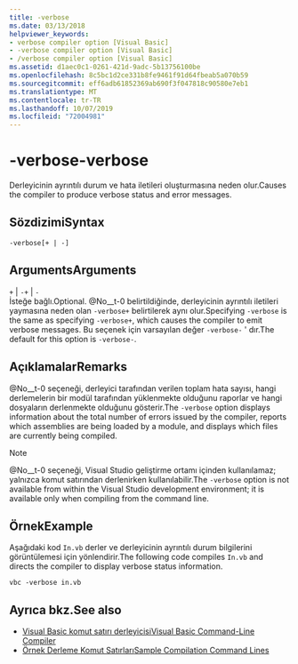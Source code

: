 ```yaml
---
title: -verbose
ms.date: 03/13/2018
helpviewer_keywords:
- verbose compiler option [Visual Basic]
- -verbose compiler option [Visual Basic]
- /verbose compiler option [Visual Basic]
ms.assetid: d1aec0c1-0261-421d-9adc-5b13756100be
ms.openlocfilehash: 8c5bc1d2ce331b8fe9461f91d64fbeab5a070b59
ms.sourcegitcommit: eff6adb61852369ab690f3f047818c90580e7eb1
ms.translationtype: MT
ms.contentlocale: tr-TR
ms.lasthandoff: 10/07/2019
ms.locfileid: "72004981"
---
```

# <a name="-verbose"></a><span data-ttu-id="34cce-102">-verbose</span><span class="sxs-lookup"><span data-stu-id="34cce-102">-verbose</span></span>
<span data-ttu-id="34cce-103">Derleyicinin ayrıntılı durum ve hata iletileri oluşturmasına neden olur.</span><span class="sxs-lookup"><span data-stu-id="34cce-103">Causes the compiler to produce verbose status and error messages.</span></span>  
  
## <a name="syntax"></a><span data-ttu-id="34cce-104">Sözdizimi</span><span class="sxs-lookup"><span data-stu-id="34cce-104">Syntax</span></span>  
  
```console  
-verbose[+ | -]  
```  
  
## <a name="arguments"></a><span data-ttu-id="34cce-105">Arguments</span><span class="sxs-lookup"><span data-stu-id="34cce-105">Arguments</span></span>  
 <span data-ttu-id="34cce-106">`+` &#124; `-`</span><span class="sxs-lookup"><span data-stu-id="34cce-106">`+` &#124; `-`</span></span>  
 <span data-ttu-id="34cce-107">İsteğe bağlı.</span><span class="sxs-lookup"><span data-stu-id="34cce-107">Optional.</span></span> <span data-ttu-id="34cce-108">@No__t-0 belirtildiğinde, derleyicinin ayrıntılı iletileri yaymasına neden olan `-verbose+` belirtilerek aynı olur.</span><span class="sxs-lookup"><span data-stu-id="34cce-108">Specifying `-verbose` is the same as specifying `-verbose+`, which causes the compiler to emit verbose messages.</span></span> <span data-ttu-id="34cce-109">Bu seçenek için varsayılan değer `-verbose-` ' dır.</span><span class="sxs-lookup"><span data-stu-id="34cce-109">The default for this option is `-verbose-`.</span></span>  
  
## <a name="remarks"></a><span data-ttu-id="34cce-110">Açıklamalar</span><span class="sxs-lookup"><span data-stu-id="34cce-110">Remarks</span></span>  
 <span data-ttu-id="34cce-111">@No__t-0 seçeneği, derleyici tarafından verilen toplam hata sayısı, hangi derlemelerin bir modül tarafından yüklenmekte olduğunu raporlar ve hangi dosyaların derlenmekte olduğunu gösterir.</span><span class="sxs-lookup"><span data-stu-id="34cce-111">The `-verbose` option displays information about the total number of errors issued by the compiler, reports which assemblies are being loaded by a module, and displays which files are currently being compiled.</span></span>  
  
> [!NOTE]
> <span data-ttu-id="34cce-112">@No__t-0 seçeneği, Visual Studio geliştirme ortamı içinden kullanılamaz; yalnızca komut satırından derlenirken kullanılabilir.</span><span class="sxs-lookup"><span data-stu-id="34cce-112">The `-verbose` option is not available from within the Visual Studio development environment; it is available only when compiling from the command line.</span></span>  
  
## <a name="example"></a><span data-ttu-id="34cce-113">Örnek</span><span class="sxs-lookup"><span data-stu-id="34cce-113">Example</span></span>  
 <span data-ttu-id="34cce-114">Aşağıdaki kod `In.vb` derler ve derleyicinin ayrıntılı durum bilgilerini görüntülemesi için yönlendirir.</span><span class="sxs-lookup"><span data-stu-id="34cce-114">The following code compiles `In.vb` and directs the compiler to display verbose status information.</span></span>  
  
```console  
vbc -verbose in.vb  
```  
  
## <a name="see-also"></a><span data-ttu-id="34cce-115">Ayrıca bkz.</span><span class="sxs-lookup"><span data-stu-id="34cce-115">See also</span></span>

- [<span data-ttu-id="34cce-116">Visual Basic komut satırı derleyicisi</span><span class="sxs-lookup"><span data-stu-id="34cce-116">Visual Basic Command-Line Compiler</span></span>](../../../visual-basic/reference/command-line-compiler/index.md)
- [<span data-ttu-id="34cce-117">Örnek Derleme Komut Satırları</span><span class="sxs-lookup"><span data-stu-id="34cce-117">Sample Compilation Command Lines</span></span>](../../../visual-basic/reference/command-line-compiler/sample-compilation-command-lines.md)
